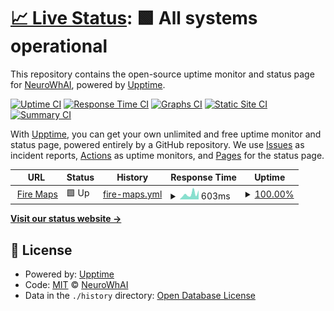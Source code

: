 # [📈 Live Status](https://NeuroWhAI.github.io/my-upptime): <!--live status--> **🟩 All systems operational**

This repository contains the open-source uptime monitor and status page for [NeuroWhAI](https://neurowhai.github.io/), powered by [Upptime](https://github.com/upptime/upptime).

[![Uptime CI](https://github.com/NeuroWhAI/my-upptime/workflows/Uptime%20CI/badge.svg)](https://github.com/NeuroWhAI/my-upptime/actions?query=workflow%3A%22Uptime+CI%22)
[![Response Time CI](https://github.com/NeuroWhAI/my-upptime/workflows/Response%20Time%20CI/badge.svg)](https://github.com/NeuroWhAI/my-upptime/actions?query=workflow%3A%22Response+Time+CI%22)
[![Graphs CI](https://github.com/NeuroWhAI/my-upptime/workflows/Graphs%20CI/badge.svg)](https://github.com/NeuroWhAI/my-upptime/actions?query=workflow%3A%22Graphs+CI%22)
[![Static Site CI](https://github.com/NeuroWhAI/my-upptime/workflows/Static%20Site%20CI/badge.svg)](https://github.com/NeuroWhAI/my-upptime/actions?query=workflow%3A%22Static+Site+CI%22)
[![Summary CI](https://github.com/NeuroWhAI/my-upptime/workflows/Summary%20CI/badge.svg)](https://github.com/NeuroWhAI/my-upptime/actions?query=workflow%3A%22Summary+CI%22)

With [Upptime](https://upptime.js.org), you can get your own unlimited and free uptime monitor and status page, powered entirely by a GitHub repository. We use [Issues](https://github.com/NeuroWhAI/my-upptime/issues) as incident reports, [Actions](https://github.com/NeuroWhAI/my-upptime/actions) as uptime monitors, and [Pages](https://NeuroWhAI.github.io/my-upptime) for the status page.

<!--start: status pages-->
<!-- This summary is generated by Upptime (https://github.com/upptime/upptime) -->
<!-- Do not edit this manually, your changes will be overwritten -->
<!-- prettier-ignore -->
| URL | Status | History | Response Time | Uptime |
| --- | ------ | ------- | ------------- | ------ |
| <img alt="" src="https://favicons.githubusercontent.com/firemaps.neurowhai.cf" height="13"> [Fire Maps](https://firemaps.neurowhai.cf/) | 🟩 Up | [fire-maps.yml](https://github.com/NeuroWhAI/my-upptime/commits/HEAD/history/fire-maps.yml) | <details><summary><img alt="Response time graph" src="./graphs/fire-maps/response-time-week.png" height="20"> 603ms</summary><br><a href="https://NeuroWhAI.github.io/my-upptime/history/fire-maps"><img alt="Response time 739" src="https://img.shields.io/endpoint?url=https%3A%2F%2Fraw.githubusercontent.com%2FNeuroWhAI%2Fmy-upptime%2FHEAD%2Fapi%2Ffire-maps%2Fresponse-time.json"></a><br><a href="https://NeuroWhAI.github.io/my-upptime/history/fire-maps"><img alt="24-hour response time 375" src="https://img.shields.io/endpoint?url=https%3A%2F%2Fraw.githubusercontent.com%2FNeuroWhAI%2Fmy-upptime%2FHEAD%2Fapi%2Ffire-maps%2Fresponse-time-day.json"></a><br><a href="https://NeuroWhAI.github.io/my-upptime/history/fire-maps"><img alt="7-day response time 603" src="https://img.shields.io/endpoint?url=https%3A%2F%2Fraw.githubusercontent.com%2FNeuroWhAI%2Fmy-upptime%2FHEAD%2Fapi%2Ffire-maps%2Fresponse-time-week.json"></a><br><a href="https://NeuroWhAI.github.io/my-upptime/history/fire-maps"><img alt="30-day response time 518" src="https://img.shields.io/endpoint?url=https%3A%2F%2Fraw.githubusercontent.com%2FNeuroWhAI%2Fmy-upptime%2FHEAD%2Fapi%2Ffire-maps%2Fresponse-time-month.json"></a><br><a href="https://NeuroWhAI.github.io/my-upptime/history/fire-maps"><img alt="1-year response time 739" src="https://img.shields.io/endpoint?url=https%3A%2F%2Fraw.githubusercontent.com%2FNeuroWhAI%2Fmy-upptime%2FHEAD%2Fapi%2Ffire-maps%2Fresponse-time-year.json"></a></details> | <details><summary><a href="https://NeuroWhAI.github.io/my-upptime/history/fire-maps">100.00%</a></summary><a href="https://NeuroWhAI.github.io/my-upptime/history/fire-maps"><img alt="All-time uptime 99.98%" src="https://img.shields.io/endpoint?url=https%3A%2F%2Fraw.githubusercontent.com%2FNeuroWhAI%2Fmy-upptime%2FHEAD%2Fapi%2Ffire-maps%2Fuptime.json"></a><br><a href="https://NeuroWhAI.github.io/my-upptime/history/fire-maps"><img alt="24-hour uptime 100.00%" src="https://img.shields.io/endpoint?url=https%3A%2F%2Fraw.githubusercontent.com%2FNeuroWhAI%2Fmy-upptime%2FHEAD%2Fapi%2Ffire-maps%2Fuptime-day.json"></a><br><a href="https://NeuroWhAI.github.io/my-upptime/history/fire-maps"><img alt="7-day uptime 100.00%" src="https://img.shields.io/endpoint?url=https%3A%2F%2Fraw.githubusercontent.com%2FNeuroWhAI%2Fmy-upptime%2FHEAD%2Fapi%2Ffire-maps%2Fuptime-week.json"></a><br><a href="https://NeuroWhAI.github.io/my-upptime/history/fire-maps"><img alt="30-day uptime 99.96%" src="https://img.shields.io/endpoint?url=https%3A%2F%2Fraw.githubusercontent.com%2FNeuroWhAI%2Fmy-upptime%2FHEAD%2Fapi%2Ffire-maps%2Fuptime-month.json"></a><br><a href="https://NeuroWhAI.github.io/my-upptime/history/fire-maps"><img alt="1-year uptime 99.98%" src="https://img.shields.io/endpoint?url=https%3A%2F%2Fraw.githubusercontent.com%2FNeuroWhAI%2Fmy-upptime%2FHEAD%2Fapi%2Ffire-maps%2Fuptime-year.json"></a></details>

<!--end: status pages-->

[**Visit our status website →**](https://NeuroWhAI.github.io/my-upptime)

## 📄 License

- Powered by: [Upptime](https://github.com/upptime/upptime)
- Code: [MIT](./LICENSE) © [NeuroWhAI](https://neurowhai.github.io/)
- Data in the `./history` directory: [Open Database License](https://opendatacommons.org/licenses/odbl/1-0/)
